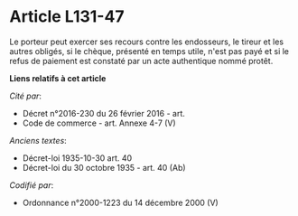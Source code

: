 # Article L131-47

Le porteur peut exercer ses recours contre les endosseurs, le tireur et les autres obligés, si le chèque, présenté en temps
utile, n'est pas payé et si le refus de paiement est constaté par un acte authentique nommé protêt.

**Liens relatifs à cet article**

_Cité par_:

  - Décret n°2016-230 du 26 février 2016 - art.
  - Code de commerce - art. Annexe 4-7 (V)

_Anciens textes_:

  - Décret-loi 1935-10-30 art. 40
  - Décret-loi du 30 octobre 1935 - art. 40 (Ab)

_Codifié par_:

  - Ordonnance n°2000-1223 du 14 décembre 2000 (V)
